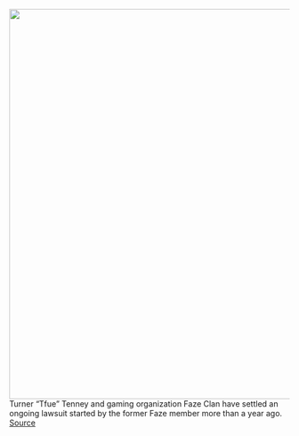 <img src='https://cdn.vox-cdn.com/thumbor/KYRTROZGtNGyIwFN33uoepumxWQ=/0x0:1600x900/1200x800/filters:focal(940x285:1196x541)/cdn.vox-cdn.com/uploads/chorus_image/image/67300478/tfue.0.jpg' width='700px' /><br/>
Turner “Tfue” Tenney and gaming organization Faze Clan have settled an ongoing lawsuit started by the former Faze member more than a year ago.
<a href='https://www.theverge.com/2020/8/26/21403052/tfue-faze-clan-lawsuit-settled-streaming-events-competition-esports'> Source <a/>